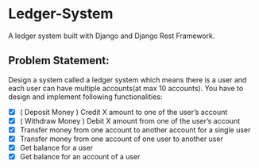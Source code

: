 # Ledger-System
A ledger system built with Django and Django Rest Framework. 

Problem Statement: 
-------------------
Design a system called a ledger system which means there is a user and each user can have multiple accounts(at max 10 accounts). You have to design and implement following functionalities:

- [x] ( Deposit Money ) Credit X amount to one of the user’s account
- [x] ( Withdraw Money ) Debit X amount from one of the user’s account
- [x] Transfer money from one account to another account  for a single user
- [x] Transfer money from one account of one user to another user
- [x] Get balance for a user
- [x] Get balance for an account of a user
